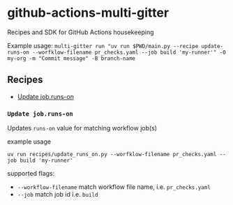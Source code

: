 # github-actions-multi-gitter
Recipes and SDK for GitHub Actions housekeeping

Example usage: `multi-gitter run "uv run $PWD/main.py --recipe update-runs-on --worfklow-filename pr_checks.yaml --job build 'my-runner'" -O my-org -m "Commit message" -B branch-name`

## Recipes

- [Update job.runs-on](#update-jobruns-on)

### `Update job.runs-on`

Updates `runs-on` value for matching workflow job(s)

example usage
```
uv run recipes/update_runs_on.py --worfklow-filename pr_checks.yaml --job build 'my-runner'
```

supported flags:
- `--workflow-filename` match workflow file name, i.e. `pr_checks.yaml`
- `--job` match job id i.e. `build`
